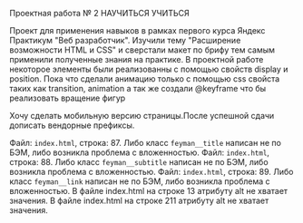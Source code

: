 Проектная работа № 2
НАУЧИТЬСЯ УЧИТЬСЯ

Проект для применения навыков в рамках первого курса Яндекс Практикум "Веб разработчик".
Изучили тему "Расширение возможности HTML и CSS" и сверстали макет по брифу тем самым применили полученные знания на практике.
В проектной работе некоторое элементы были реализованны с помощью свойств display и position.
Пока что сделали анимацию только с помощью css свойста таких как transition, animation а так же создали @keyframe что бы реализовать вращение фигур

Хочу сделать мобильную версию страницы.После успешной сдачи дописать вендорные префиксы.



Файл: `index.html`, строка: 87. Либо класс `feyman__title` написан не по БЭМ, либо возникла проблема с вложенностью.
Файл: `index.html`, строка: 88. Либо класс `feyman__subtitle` написан не по БЭМ, либо возникла проблема с вложенностью.
Файл: `index.html`, строка: 89. Либо класс `feyman__link` написан не по БЭМ, либо возникла проблема с вложенностью.
В файле index.html на строке 13 атрибуту alt не хватает значения.
В файле index.html на строке 211 атрибуту alt не хватает значения.
